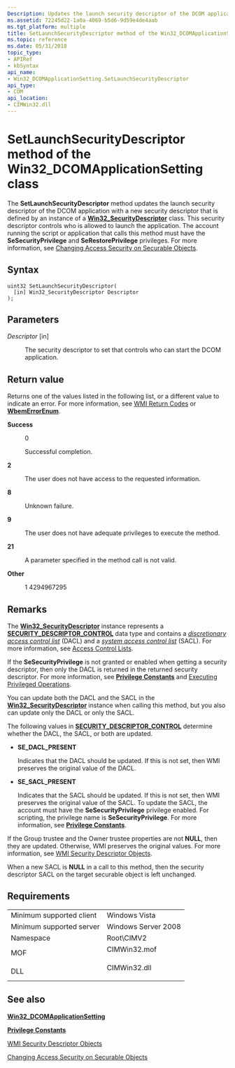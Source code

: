 ```yaml
---
Description: Updates the launch security descriptor of the DCOM application with a new security descriptor that is defined by an instance of a Win32\_SecurityDescriptor class.
ms.assetid: 72245d22-1a0a-4069-b5d6-9d59e4de4aab
ms.tgt_platform: multiple
title: SetLaunchSecurityDescriptor method of the Win32_DCOMApplicationSetting class
ms.topic: reference
ms.date: 05/31/2018
topic_type: 
- APIRef
- kbSyntax
api_name: 
- Win32_DCOMApplicationSetting.SetLaunchSecurityDescriptor
api_type: 
- COM
api_location: 
- CIMWin32.dll
---
```


# SetLaunchSecurityDescriptor method of the Win32\_DCOMApplicationSetting class

The **SetLaunchSecurityDescriptor** method updates the launch security descriptor of the DCOM application with a new security descriptor that is defined by an instance of a [**Win32\_SecurityDescriptor**](/previous-versions/windows/desktop/secrcw32prov/win32-securitydescriptor) class. This security descriptor controls who is allowed to launch the application. The account running the script or application that calls this method must have the **SeSecurityPrivilege** and **SeRestorePrivilege** privileges. For more information, see [Changing Access Security on Securable Objects](/windows/desktop/WmiSdk/changing-access-security-on-securable-objects).

## Syntax


```mof
uint32 SetLaunchSecurityDescriptor(
  [in] Win32_SecurityDescriptor Descriptor
);
```



## Parameters

<dl> <dt>

*Descriptor* \[in\]
</dt> <dd>

The security descriptor to set that controls who can start the DCOM application.

</dd> </dl>

## Return value

Returns one of the values listed in the following list, or a different value to indicate an error. For more information, see [WMI Return Codes](/windows/desktop/WmiSdk/wmi-return-codes) or [**WbemErrorEnum**](/windows/desktop/api/wbemdisp/ne-wbemdisp-wbemerrorenum).

<dl> <dt>

**Success**
</dt> <dd>

0

Successful completion.

</dd> <dt>

**2**
</dt> <dd>

The user does not have access to the requested information.

</dd> <dt>

**8**
</dt> <dd>

Unknown failure.

</dd> <dt>

**9**
</dt> <dd>

The user does not have adequate privileges to execute the method.

</dd> <dt>

**21**
</dt> <dd>

A parameter specified in the method call is not valid.

</dd> <dt>

**Other**
</dt> <dd>

1 4294967295

</dd> </dl>

## Remarks

The [**Win32\_SecurityDescriptor**](/previous-versions/windows/desktop/secrcw32prov/win32-securitydescriptor) instance represents a [**SECURITY\_DESCRIPTOR\_CONTROL**](/windows/desktop/SecAuthZ/security-descriptor-control) data type and contains a [*discretionary access control list*](/windows/desktop/SecGloss/d-gly) (DACL) and a [*system access control list*](/windows/desktop/SecGloss/s-gly) (SACL). For more information, see [Access Control Lists](/windows/desktop/SecAuthZ/access-control-lists).

If the **SeSecurityPrivilege** is not granted or enabled when getting a security descriptor, then only the DACL is returned in the returned security descriptor. For more information, see [**Privilege Constants**](/windows/desktop/WmiSdk/privilege-constants) and [Executing Privileged Operations](/windows/desktop/WmiSdk/executing-privileged-operations).

You can update both the DACL and the SACL in the [**Win32\_SecurityDescriptor**](/previous-versions/windows/desktop/secrcw32prov/win32-securitydescriptor) instance when calling this method, but you also can update only the DACL or only the SACL.

The following values in [**SECURITY\_DESCRIPTOR\_CONTROL**](/windows/desktop/SecAuthZ/security-descriptor-control) determine whether the DACL, the SACL, or both are updated.

-   **SE\_DACL\_PRESENT**

    Indicates that the DACL should be updated. If this is not set, then WMI preserves the original value of the DACL.

-   **SE\_SACL\_PRESENT**

    Indicates that the SACL should be updated. If this is not set, then WMI preserves the original value of the SACL. To update the SACL, the account must have the **SeSecurityPrivilege** privilege enabled. For scripting, the privilege name is **SeSecurityPrivilege**. For more information, see [**Privilege Constants**](/windows/desktop/WmiSdk/privilege-constants).

If the Group trustee and the Owner trustee properties are not **NULL**, then they are updated. Otherwise, WMI preserves the original values. For more information, see [WMI Security Descriptor Objects](/windows/desktop/WmiSdk/wmi-security-descriptor-objects).

When a new SACL is **NULL** in a call to this method, then the security descriptor SACL on the target securable object is left unchanged.

## Requirements



|                                     |                                                                                         |
|-------------------------------------|-----------------------------------------------------------------------------------------|
| Minimum supported client<br/> | Windows Vista<br/>                                                                |
| Minimum supported server<br/> | Windows Server 2008<br/>                                                          |
| Namespace<br/>                | Root\\CIMV2<br/>                                                                  |
| MOF<br/>                      | <dl> <dt>CIMWin32.mof</dt> </dl> |
| DLL<br/>                      | <dl> <dt>CIMWin32.dll</dt> </dl> |



## See also

<dl> <dt>

[**Win32\_DCOMApplicationSetting**](win32-dcomapplicationsetting.md)
</dt> <dt>

[**Privilege Constants**](/windows/desktop/WmiSdk/privilege-constants)
</dt> <dt>

[WMI Security Descriptor Objects](/windows/desktop/WmiSdk/wmi-security-descriptor-objects)
</dt> <dt>

[Changing Access Security on Securable Objects](/windows/desktop/WmiSdk/changing-access-security-on-securable-objects)
</dt> </dl>

 

